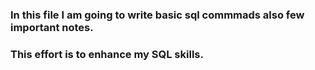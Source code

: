 ### In this file I am going to write basic sql commmads also few important notes.
### This effort is to enhance my SQL skills. 